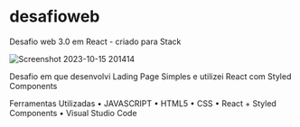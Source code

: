 # desafioweb
 Desafio web 3.0 em React - criado para Stack

![Screenshot 2023-10-15 201414](https://github.com/daniellymomm/desafioweb/assets/99624114/f6f646ec-ff20-4c8c-85ef-80c99f436b58)

Desafio em que desenvolvi Lading Page Simples e utilizei React com Styled Components 

Ferramentas Utilizadas
• JAVASCRIPT
• HTML5
• CSS 
• React + Styled Components
• Visual Studio Code
